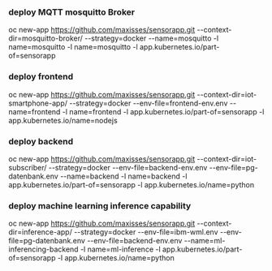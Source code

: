 ### deploy MQTT mosquitto Broker
oc new-app https://github.com/maxisses/sensorapp.git --context-dir=mosquitto-broker/ --strategy=docker --name=mosquitto -l name=mosquitto -l name=mosquitto -l app.kubernetes.io/part-of=sensorapp


### deploy frontend
oc new-app https://github.com/maxisses/sensorapp.git --context-dir=iot-smartphone-app/ --strategy=docker --env-file=frontend-env.env --name=frontend -l name=frontend -l app.kubernetes.io/part-of=sensorapp -l app.kubernetes.io/name=nodejs

### deploy backend
oc new-app https://github.com/maxisses/sensorapp.git --context-dir=iot-subscriber/ --strategy=docker --env-file=backend-env.env --env-file=pg-datenbank.env --name=backend -l name=backend -l app.kubernetes.io/part-of=sensorapp -l app.kubernetes.io/name=python

### deploy machine learning inference capability
oc new-app https://github.com/maxisses/sensorapp.git --context-dir=inference-app/ --strategy=docker --env-file=ibm-wml.env --env-file=pg-datenbank.env --env-file=backend-env.env --name=ml-inferencing-backend -l name=ml-inference -l app.kubernetes.io/part-of=sensorapp -l app.kubernetes.io/name=python